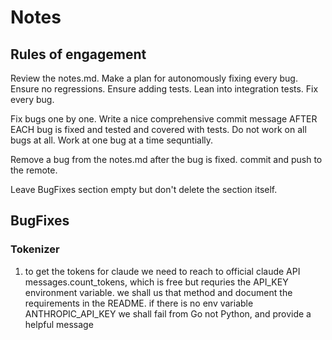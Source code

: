 # Notes

## Rules of engagement

Review the notes.md. Make a plan for autonomously fixing every bug. Ensure no regressions. Ensure adding tests. Lean into integration tests. Fix every bug.

Fix bugs one by one. Write a nice comprehensive commit message AFTER EACH bug is fixed and tested and covered with tests. Do not work on all bugs at all. Work at one bug at a time sequntially. 

Remove a bug from the notes.md after the bug is fixed. commit and push to the remote.

Leave BugFixes section empty but don't delete the section itself.

## BugFixes

### Tokenizer

1. to get the tokens for claude we need to reach to official claude API messages.count_tokens, which is free but requries the API_KEY environment variable. we shall us that method and document the requirements in the README. if there is no env variable ANTHROPIC_API_KEY we shall fail from Go not Python, and provide a helpful message
